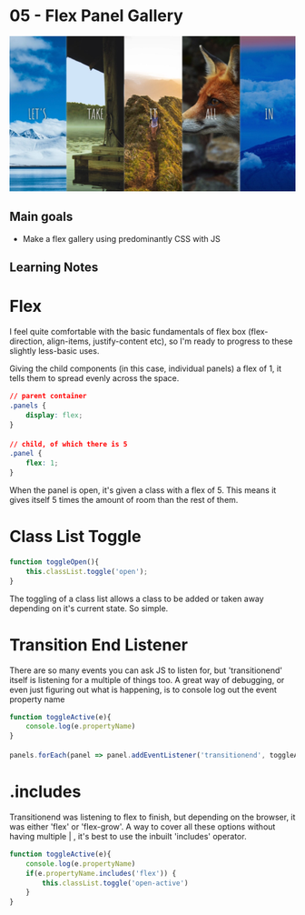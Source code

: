 # 05 - Flex Panel Gallery
![](./screenshot5.jpg)

## Main goals

- Make a flex gallery using predominantly CSS with JS

## Learning Notes
# Flex
I feel quite comfortable with the basic fundamentals of flex box (flex-direction, align-items, justify-content etc), so I'm ready to progress to these slightly less-basic uses.

Giving the child components (in this case, individual panels) a flex of 1, it tells them to spread evenly across the space.
``` css
// parent container
.panels {
    display: flex;
}

// child, of which there is 5
.panel {
    flex: 1;
}
```

When the panel is open, it's given a class with a flex of 5. This means it gives itself 5 times the amount of room than the rest of them.


# Class List Toggle
``` javascript
function toggleOpen(){
    this.classList.toggle('open');
}
```

The toggling of a class list allows a class to be added or taken away depending on it's current state. So simple.

# Transition End Listener
There are so many events you can ask JS to listen for, but 'transitionend' itself is listening for a multiple of things too. A great way of debugging, or even just figuring out what is happening, is to console log out the event property name
``` javascript
function toggleActive(e){
    console.log(e.propertyName)
}

panels.forEach(panel => panel.addEventListener('transitionend', toggleActive));
```

# .includes
Transitionend was listening to flex to finish, but depending on the browser, it was either 'flex' or 'flex-grow'. A way to cover all these options without having multiple | , it's best to use the inbuilt 'includes' operator.

``` javascript
function toggleActive(e){
    console.log(e.propertyName)
    if(e.propertyName.includes('flex')) {
        this.classList.toggle('open-active')
    }
}
```